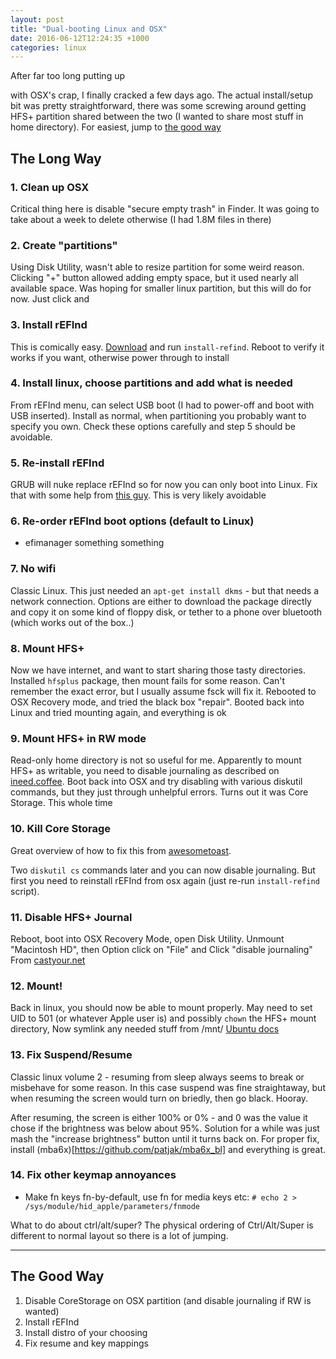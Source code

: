 ```yaml
---
layout: post
title: "Dual-booting Linux and OSX"
date: 2016-06-12T12:24:35 +1000
categories: linux
---
```


After far too long putting up

 with OSX's crap, I finally cracked a few days ago. The actual install/setup bit was pretty straightforward, there was some screwing around getting HFS+ partition shared between the two (I wanted to share most stuff in home directory). For easiest, jump to [the good way](#the-good-way)

## The Long Way

### 1. Clean up OSX
Critical thing here is disable "secure empty trash" in Finder. It was going to take about a week to delete otherwise (I had 1.8M files in there)

### 2. Create "partitions"
Using Disk Utility, wasn't able to resize partition for some weird reason. Clicking "+" button allowed adding empty space, but it used nearly all available space. Was hoping for smaller linux partition, but this will do for now. Just click and 

### 3. Install rEFInd
This is comically easy. [Download](http://www.rodsbooks.com/refind/installing.html) and run `install-refind`. Reboot to verify it works if you want, otherwise power through to install

### 4. Install linux, choose partitions and add what is needed
From rEFInd menu, can select USB boot (I had to power-off and boot with USB inserted). Install as normal, when partitioning you probably want to specify you own. Check these options carefully and step 5 should be avoidable.

### 5. Re-install rEFInd
GRUB will nuke replace rEFInd so for now you can only boot into Linux. Fix that with some help from [this guy](http://askubuntu.com/questions/698606/refind-menu-not-showing-on-a-dual-mac-ubuntu-machine). This is very likely avoidable

### 6. Re-order rEFInd boot options (default to Linux)
- efimanager something something 

### 7. No wifi
Classic Linux. This just needed an `apt-get install dkms` - but that needs a network connection. Options are either to download the package directly and copy it on some kind of floppy disk, or tether to a phone over bluetooth (which works out of the box..)

### 8. Mount HFS+
Now we have internet, and want to start sharing those tasty directories. Installed `hfsplus` package, then mount fails for some reason. Can't remember the exact error, but I usually assume fsck will fix it. Rebooted to OSX Recovery mode, and tried the black box "repair". Booted back into Linux and tried mounting again, and everything is ok

### 9. Mount HFS+ in RW mode 
Read-only home directory is not so useful for me. Apparently to mount HFS+ as writable, you need to disable journaling as described on [ineed.coffee](https://ineed.coffee/64/how-to-have-both-mac-os-x-and-linux-installed-and-share-the-same-home-directory-files/). Boot back into OSX and try disabling with various diskutil commands, but they just through unhelpful errors. Turns out it was Core Storage. This whole time

### 10. Kill Core Storage
Great overview of how to fix this from [awesometoast](http://awesometoast.com/yosemite-core-storage-and-partition-woes/).

Two `diskutil cs` commands later and you can now disable journaling. But first you need to reinstall rEFInd from osx again (just re-run `install-refind` script).

### 11. Disable HFS+ Journal
Reboot, boot into OSX Recovery Mode, open Disk Utility. 
Unmount "Macintosh HD", then Option click on "File" and Click "disable journaling"
From [castyour.net](http://castyour.net/disable-hfs-journaling-leopard-use-disks-readwrite-linux)

### 12. Mount!
Back in linux, you should now be able to mount properly. May need to set UID to 501 (or whatever Apple user is) and possibly `chown` the HFS+ mount directory, 
Now symlink any needed stuff from /mnt/ [Ubuntu docs](https://help.ubuntu.com/community/hfsplus)


### 13. Fix Suspend/Resume
Classic linux volume 2 - resuming from sleep always seems to break or misbehave for some reason. In this case suspend was fine straightaway, but when resuming the screen would turn on briedly, then go black. Hooray.

After resuming, the screen is either 100% or 0% - and 0 was the value it chose if the brightness was below about 95%. Solution for a while was just mash the "increase brightness" button until it turns back on. For proper fix, install (mba6x)[https://github.com/patjak/mba6x_bl] and everything is great.


### 14. Fix other keymap annoyances
- Make fn keys fn-by-default, use fn for media keys etc: `# echo 2 > /sys/module/hid_apple/parameters/fnmode`

What to do about ctrl/alt/super? The physical ordering of Ctrl/Alt/Super is different to normal layout so there is a lot of jumping. 



------------



## The Good Way

1. Disable CoreStorage on OSX partition (and disable journaling if RW is wanted)
1. Install rEFInd
1. Install distro of your choosing
1. Fix resume and key mappings